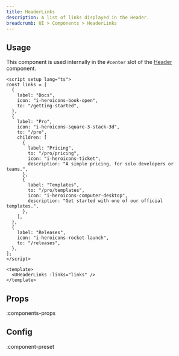 ```yaml
---
title: HeaderLinks
description: A list of links displayed in the Header.
breadcrumb: UI > Components > HeaderLinks
---
```


## Usage

This component is used internally in the `#center` slot of the [Header](/ui/components/header) component.

```vue
<script setup lang="ts">
const links = [
  {
    label: "Docs",
    icon: "i-heroicons-book-open",
    to: "/getting-started",
  },
  {
    label: "Pro",
    icon: "i-heroicons-square-3-stack-3d",
    to: "/pro",
    children: [
      {
        label: "Pricing",
        to: "/pro/pricing",
        icon: "i-heroicons-ticket",
        description: "A simple pricing, for solo developers or teams.",
      },
      {
        label: "Templates",
        to: "/pro/templates",
        icon: "i-heroicons-computer-desktop",
        description: "Get started with one of our official templates.",
      },
    ],
  },
  {
    label: "Releases",
    icon: "i-heroicons-rocket-launch",
    to: "/releases",
  },
];
</script>

<template>
  <UHeaderLinks :links="links" />
</template>
```

<!-- ## Slots -->

<!-- component-slots -->

## Props

:components-props

## Config

:component-preset
